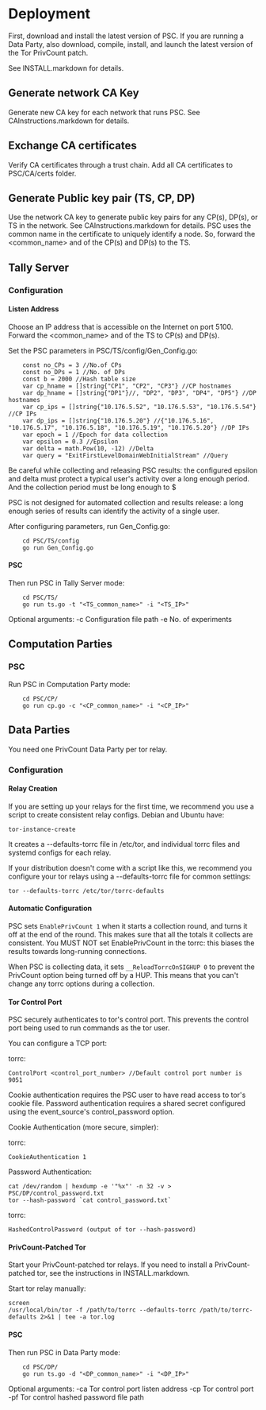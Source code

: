# Deployment

First, download and install the latest version of PSC. If you are running a Data Party, also download, compile, install, and launch the latest version of the Tor PrivCount patch.

See INSTALL.markdown for details.

## Generate network CA Key 

Generate new CA key for each network that runs PSC. See CAInstructions.markdown for details.

## Exchange CA certificates 

Verify CA certificates through a trust chain. Add all CA certificates to PSC/CA/certs folder.

## Generate Public key pair (TS, CP, DP)

Use the network CA key to generate public key pairs for any CP(s), DP(s), or TS in the network. See CAInstructions.markdown for details. 
PSC uses the common name in the certificate to uniquely identify a node. So, forward the <common_name> and <ip> of the CP(s) and DP(s) to the TS.

## Tally Server

### Configuration

#### Listen Address

Choose an IP address that is accessible on the Internet on port 5100. Forward the <common_name> and <ip> of the TS to CP(s) and DP(s).

Set the PSC parameters in PSC/TS/config/Gen_Config.go:

```
    const no_CPs = 3 //No.of CPs
    const no_DPs = 1 //No. of DPs
    const b = 2000 //Hash table size
    var cp_hname = []string{"CP1", "CP2", "CP3"} //CP hostnames
    var dp_hname = []string{"DP1"}//, "DP2", "DP3", "DP4", "DP5"} //DP hostnames
    var cp_ips = []string{"10.176.5.52", "10.176.5.53", "10.176.5.54"} //CP IPs
    var dp_ips = []string{"10.176.5.20"} //{"10.176.5.16", "10.176.5.17", "10.176.5.18", "10.176.5.19", "10.176.5.20"} //DP IPs
    var epoch = 1 //Epoch for data collection
    var epsilon = 0.3 //Epsilon
    var delta = math.Pow(10, -12) //Delta
    var query = "ExitFirstLevelDomainWebInitialStream" //Query
```

Be careful while collecting and releasing PSC results: the configured epsilon and delta must protect a typical user's activity over a long enough period. And the collection period must be long enough to $

PSC is not designed for automated collection and results release: a long enough series of results can identify the activity of a single user.

After configuring parameters, run Gen_Config.go:

```
    cd PSC/TS/config
    go run Gen_Config.go
```

#### PSC      

Then run PSC in Tally Server mode:

```
    cd PSC/TS/
    go run ts.go -t "<TS_common_name>" -i "<TS_IP>"
```

Optional arguments:
    -c Configuration file path
    -e No. of experiments

## Computation Parties

### PSC

Run PSC in Computation Party mode:

```
    cd PSC/CP/
    go run cp.go -c "<CP_common_name>" -i "<CP_IP>"
```

## Data Parties

You need one PrivCount Data Party per tor relay.

### Configuration

#### Relay Creation

If you are setting up your relays for the first time, we recommend you use a
script to create consistent relay configs. Debian and Ubuntu have:

    tor-instance-create

It creates a --defaults-torrc file in /etc/tor, and individual torrc files and
systemd configs for each relay.

If your distribution doesn't come with a script like this, we recommend you
configure your tor relays using a --defaults-torrc file for common settings:

    tor --defaults-torrc /etc/tor/torrc-defaults

#### Automatic Configuration

PSC sets ```EnablePrivCount 1``` when it starts a collection round, and
turns it off at the end of the round. This makes sure that all the totals it
collects are consistent. You MUST NOT set EnablePrivCount in the torrc: this
biases the results towards long-running connections.

When PSC is collecting data, it sets ```__ReloadTorrcOnSIGHUP 0``` to
prevent the PrivCount option being turned off by a HUP. This means that you
can't change any torrc options during a collection.

#### Tor Control Port

PSC securely authenticates to tor's control port. This prevents the
control port being used to run commands as the tor user.

You can configure a TCP port:

torrc:

```
ControlPort <control_port_number> //Default control port number is 9051
```

Cookie authentication requires the PSC user to have read access to tor's
cookie file. Password authentication requires a shared secret configured using
the event_source's control_password option.

Cookie Authentication (more secure, simpler):

torrc:
```
CookieAuthentication 1
```

Password Authentication:

```
cat /dev/random | hexdump -e '"%x"' -n 32 -v > PSC/DP/control_password.txt
tor --hash-password `cat control_password.txt`
```

torrc:

```
HashedControlPassword (output of tor --hash-password)
```

#### PrivCount-Patched Tor

Start your PrivCount-patched tor relays. If you need to install a PrivCount-patched tor, see the instructions in INSTALL.markdown.

Start tor relay manually:

    screen
    /usr/local/bin/tor -f /path/to/torrc --defaults-torrc /path/to/torrc-defaults 2>&1 | tee -a tor.log


#### PSC

Then run PSC in Data Party mode:

```
    cd PSC/DP/
    go run ts.go -d "<DP_common_name>" -i "<DP_IP>"
```

Optional arguments:
    -ca Tor control port listen address
    -cp Tor control port
    -pf Tor control hashed password file path
